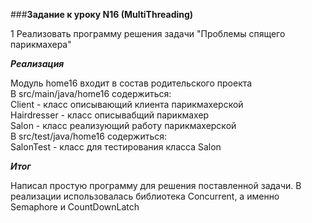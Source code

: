 ###**Задание к уроку N16 (MultiThreading)**

1 Реализовать программу решения задачи "Проблемы спящего парикмахера"    

***Реализация***

Модуль home16 входит в состав родительского проекта  
В src/main/java/home16 содержиться:  
Client - класс описывающий клиента парикмахерской  
Hairdresser - класс описывабщий парикмахер  
Salon - класс реализующий работу парикмахерской  
В src/test/java/home16 содержиться:  
SalonTest - класс для тестирования класса Salon  

***Итог***

Написал простую программу для решения поставленной задачи.
В реализации использовалась библиотека Сoncurrent, а именно Semaphore и CountDownLatch
 


